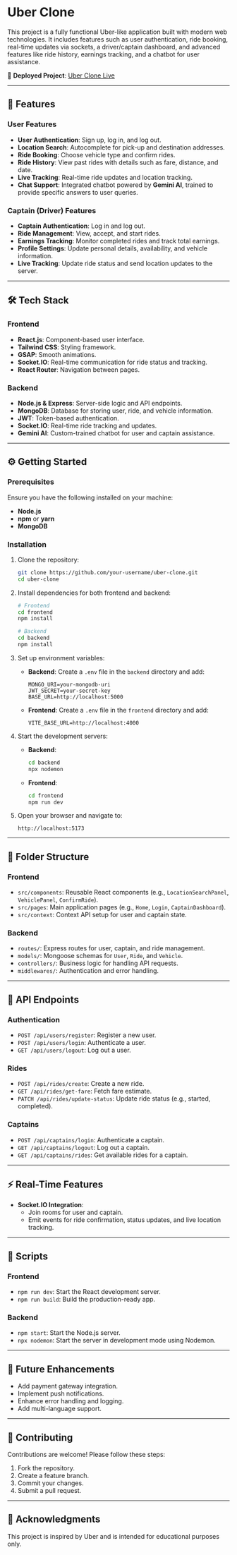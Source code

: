 # Uber Clone

This project is a fully functional Uber-like application built with modern web technologies. It includes features such as user authentication, ride booking, real-time updates via sockets, a driver/captain dashboard, and advanced features like ride history, earnings tracking, and a chatbot for user assistance.  

🔗 **Deployed Project**: [Uber Clone Live](https://earnest-twilight-45dd13.netlify.app)

---

## 🚀 Features

### User Features
- **User Authentication**: Sign up, log in, and log out.
- **Location Search**: Autocomplete for pick-up and destination addresses.
- **Ride Booking**: Choose vehicle type and confirm rides.
- **Ride History**: View past rides with details such as fare, distance, and date.
- **Live Tracking**: Real-time ride updates and location tracking.
- **Chat Support**: Integrated chatbot powered by **Gemini AI**, trained to provide specific answers to user queries.

### Captain (Driver) Features
- **Captain Authentication**: Log in and log out.
- **Ride Management**: View, accept, and start rides.
- **Earnings Tracking**: Monitor completed rides and track total earnings.
- **Profile Settings**: Update personal details, availability, and vehicle information.
- **Live Tracking**: Update ride status and send location updates to the server.

---

## 🛠️ Tech Stack

### Frontend
- **React.js**: Component-based user interface.
- **Tailwind CSS**: Styling framework.
- **GSAP**: Smooth animations.
- **Socket.IO**: Real-time communication for ride status and tracking.
- **React Router**: Navigation between pages.

### Backend
- **Node.js & Express**: Server-side logic and API endpoints.
- **MongoDB**: Database for storing user, ride, and vehicle information.
- **JWT**: Token-based authentication.
- **Socket.IO**: Real-time ride tracking and updates.
- **Gemini AI**: Custom-trained chatbot for user and captain assistance.

---

## ⚙️ Getting Started

### Prerequisites
Ensure you have the following installed on your machine:
- **Node.js**
- **npm** or **yarn**
- **MongoDB**

### Installation
1. Clone the repository:
   ```bash
   git clone https://github.com/your-username/uber-clone.git
   cd uber-clone
   ```
2. Install dependencies for both frontend and backend:
   ```bash
   # Frontend
   cd frontend
   npm install

   # Backend
   cd backend
   npm install
   ```

3. Set up environment variables:
   - **Backend**: Create a `.env` file in the `backend` directory and add:
     ```env
     MONGO_URI=your-mongodb-uri
     JWT_SECRET=your-secret-key
     BASE_URL=http://localhost:5000
     ```
   - **Frontend**: Create a `.env` file in the `frontend` directory and add:
     ```env
     VITE_BASE_URL=http://localhost:4000
     ```

4. Start the development servers:
   - **Backend**:
     ```bash
     cd backend
     npx nodemon
     ```
   - **Frontend**:
     ```bash
     cd frontend
     npm run dev
     ```

5. Open your browser and navigate to:
   ```
   http://localhost:5173
   ```

---

## 📂 Folder Structure

### Frontend
- `src/components`: Reusable React components (e.g., `LocationSearchPanel`, `VehiclePanel`, `ConfirmRide`).
- `src/pages`: Main application pages (e.g., `Home`, `Login`, `CaptainDashboard`).
- `src/context`: Context API setup for user and captain state.

### Backend
- `routes/`: Express routes for user, captain, and ride management.
- `models/`: Mongoose schemas for `User`, `Ride`, and `Vehicle`.
- `controllers/`: Business logic for handling API requests.
- `middlewares/`: Authentication and error handling.

---

## 🔗 API Endpoints

### Authentication
- `POST /api/users/register`: Register a new user.
- `POST /api/users/login`: Authenticate a user.
- `GET /api/users/logout`: Log out a user.

### Rides
- `POST /api/rides/create`: Create a new ride.
- `GET /api/rides/get-fare`: Fetch fare estimate.
- `PATCH /api/rides/update-status`: Update ride status (e.g., started, completed).

### Captains
- `POST /api/captains/login`: Authenticate a captain.
- `GET /api/captains/logout`: Log out a captain.
- `GET /api/captains/rides`: Get available rides for a captain.

---

## ⚡ Real-Time Features
- **Socket.IO Integration**:
  - Join rooms for user and captain.
  - Emit events for ride confirmation, status updates, and live location tracking.

---

## 📜 Scripts

### Frontend
- `npm run dev`: Start the React development server.
- `npm run build`: Build the production-ready app.

### Backend
- `npm start`: Start the Node.js server.
- `npx nodemon`: Start the server in development mode using Nodemon.

---

## 🌟 Future Enhancements
- Add payment gateway integration.
- Implement push notifications.
- Enhance error handling and logging.
- Add multi-language support.

---

## 🤝 Contributing
Contributions are welcome! Please follow these steps:
1. Fork the repository.
2. Create a feature branch.
3. Commit your changes.
4. Submit a pull request.

---

## 🙏 Acknowledgments
This project is inspired by Uber and is intended for educational purposes only.
```
